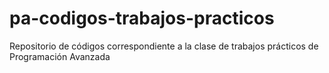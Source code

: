 # pa-codigos-trabajos-practicos

Repositorio de códigos correspondiente a la clase de trabajos prácticos de Programación Avanzada
